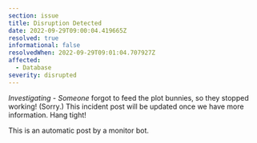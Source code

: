 ```yaml
---
section: issue
title: Disruption Detected
date: 2022-09-29T09:00:04.419665Z
resolved: true
informational: false
resolvedWhen: 2022-09-29T09:01:04.707927Z
affected:
  - Database
severity: disrupted
---
```

*Investigating* - _Someone_ forgot to feed the plot bunnies, so they stopped working! (Sorry.) This incident post will be updated once we have more information. Hang tight!

This is an automatic post by a monitor bot.
        